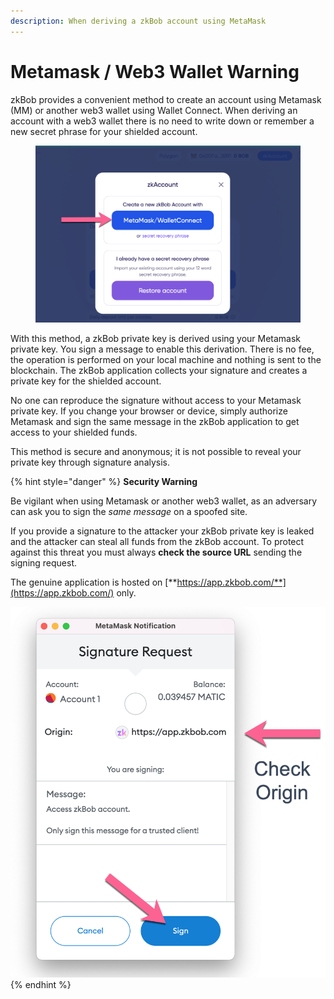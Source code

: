 ```yaml
---
description: When deriving a zkBob account using MetaMask
---
```


# Metamask / Web3 Wallet Warning

zkBob provides a convenient method to create an account using Metamask (MM) or another web3 wallet using Wallet Connect. When deriving an account with a web3 wallet there is no need to write down or remember a new secret phrase for your shielded account.&#x20;

<figure><img src="../../.gitbook/assets/mm-wc.png" alt=""><figcaption></figcaption></figure>

With this method, a zkBob private key is derived using your Metamask private key. You sign a message to enable this derivation. There is no fee, the operation is performed on your local machine and nothing is sent to the blockchain. The zkBob application collects your signature and creates a private key for the shielded account.&#x20;

No one can reproduce the signature without access to your Metamask private key. If you change your browser or device, simply authorize Metamask and sign the same message in the zkBob application to get access to your shielded funds.&#x20;

This method is secure and anonymous; it is not possible to reveal your private key through signature analysis.

{% hint style="danger" %}
**Security Warning**

Be vigilant when using Metamask or another web3 wallet, as an adversary can ask you to sign the _same message_ on a spoofed site.

If you provide a signature to the attacker your zkBob private key is leaked and the attacker can steal all funds from the zkBob account. To protect against this threat you must always **check the source URL** sending the signing request.&#x20;

The genuine application is hosted on [**https://app.zkbob.com/**](https://app.zkbob.com/) only.

<img src="../../.gitbook/assets/sig-origin-request (1).png" alt="" data-size="original">
{% endhint %}
